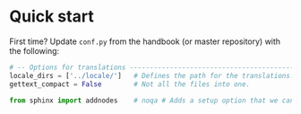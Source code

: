 # Quick start

First time? Update `conf.py` from the handbook (or master repository) with the following:
```python
# -- Options for translations --------------------------------------------
locale_dirs = ['../locale/']   # Defines the path for the translations.
gettext_compact = False        # Not all the files into one.

from sphinx import addnodes    # noqa # Adds a setup option that we can use in the local conf.py
```


